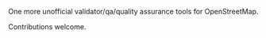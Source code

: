 One more unofficial validator/qa/quality assurance tools for OpenStreetMap.

Contributions welcome.
